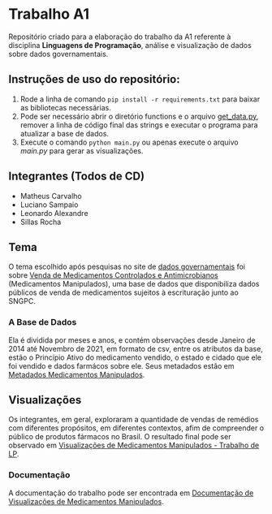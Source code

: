 # Trabalho A1

Repositório criado para a elaboração do trabalho da A1 referente à disciplina **Linguagens de Programação**, análise e visualização de dados sobre dados governamentais.

## Instruções de uso do repositório:

1. Rode a linha de comando ```pip install -r requirements.txt``` para baixar as bibliotecas necessárias.
2. Pode ser necessário abrir o diretório functions e o arquivo [get_data.py](/functions/get_data.py), remover a linha de código final das strings e executar o programa para atualizar a base de dados.
3. Execute o comando ```python main.py``` ou apenas execute o arquivo *main.py* para gerar as visualizações.

## Integrantes (Todos de CD)

- Matheus Carvalho
- Luciano Sampaio
- Leonardo Alexandre
- Sillas Rocha

## Tema

O tema escolhido após pesquisas no site de [dados governamentais](https://dados.gov.br/home) foi sobre [Venda de Medicamentos Controlados e Antimicrobianos](https://dados.gov.br/dados/conjuntos-dados/venda-de-medicamentos-controlados-e-antimicrobianos---medicamentos-manipulados) (Medicamentos Manipulados), uma base de dados que disponibiliza dados públicos de venda de medicamentos sujeitos à escrituração junto ao SNGPC.

### A Base de Dados

Ela é dividida por meses e anos, e contém observações desde Janeiro de 2014 até Novembro de 2021, em formato de csv, entre os atributos da base, estão o Princípio Ativo do medicamento vendido, o estado e cidado que ele foi vendido e dados farmácos sobre ele. Seus metadados estão em [Metadados Medicamentos Manipulados](/dados/metadados/Documentacao_e_Dicionario_de_Dados_SNGPC_Manipulados.pdf).

## Visualizações

Os integrantes, em geral, exploraram a quantidade de vendas de remédios com diferentes propósitos, em diferentes contextos, afim de compreender o público de produtos fármacos no Brasil. O resultado final pode ser observado em [Visualizações de Medicamentos Manipulados - Trabalho de LP](https://matcarvalho21.github.io/trabalho_a1_lp/).

### Documentação

A documentação do trabalho pode ser encontrada em [Documentação de Visualizações de Medicamentos Manipulados](https://visualizacoes-de-medicamentos-manipulados.readthedocs.io/pt_BR/latest/).